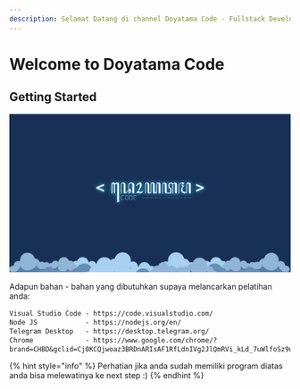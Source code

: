 ```yaml
---
description: Selamat Datang di channel Doyatama Code - Fullstack Development.
---
```


# Welcome to Doyatama Code

## Getting Started

![Doyatama Code](.gitbook/assets/wallpaperdoyatama-blue.jpg)

Adapun bahan - bahan yang dibutuhkan supaya melancarkan pelatihan anda:

```
Visual Studio Code - https://code.visualstudio.com/
Node JS            - https://nodejs.org/en/
Telegram Desktop   - https://desktop.telegram.org/
Chrome             - https://www.google.com/chrome/?brand=CHBD&gclid=Cj0KCQjwoaz3BRDnARIsAF1RfLdnIVg2JlQmRVi_kLd_7uWlfoSz9uNvcIOZ32Msk0vzWJUSIqaLNGkaAopqEALw_wcB&gclsrc=aw.ds
```

{% hint style="info" %}
 Perhatian jika anda sudah memiliki program diatas anda bisa melewatinya ke next step  :\)
{% endhint %}



